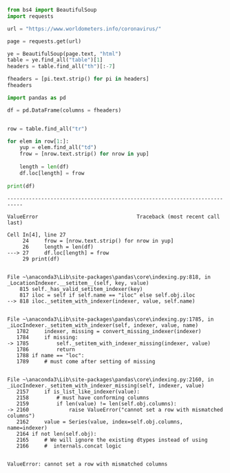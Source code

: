 ```python
from bs4 import BeautifulSoup
import requests

url = "https://www.worldometers.info/coronavirus/"

page = requests.get(url)

ye = BeautifulSoup(page.text, "html")
table = ye.find_all("table")[1]
headers = table.find_all("th")[:-7]

fheaders = [pi.text.strip() for pi in headers]
fheaders

import pandas as pd

df = pd.DataFrame(columns = fheaders)


row = table.find_all("tr")

for elem in row[1:]:
    yup = elem.find_all("td")
    frow = [nrow.text.strip() for nrow in yup]
    
    length = len(df)
    df.loc[length] = frow
    
print(df)
```


    ---------------------------------------------------------------------------

    ValueError                                Traceback (most recent call last)

    Cell In[4], line 27
         24     frow = [nrow.text.strip() for nrow in yup]
         26     length = len(df)
    ---> 27     df.loc[length] = frow
         29 print(df)
    

    File ~\anaconda3\Lib\site-packages\pandas\core\indexing.py:818, in _LocationIndexer.__setitem__(self, key, value)
        815 self._has_valid_setitem_indexer(key)
        817 iloc = self if self.name == "iloc" else self.obj.iloc
    --> 818 iloc._setitem_with_indexer(indexer, value, self.name)
    

    File ~\anaconda3\Lib\site-packages\pandas\core\indexing.py:1785, in _iLocIndexer._setitem_with_indexer(self, indexer, value, name)
       1782     indexer, missing = convert_missing_indexer(indexer)
       1784     if missing:
    -> 1785         self._setitem_with_indexer_missing(indexer, value)
       1786         return
       1788 if name == "loc":
       1789     # must come after setting of missing
    

    File ~\anaconda3\Lib\site-packages\pandas\core\indexing.py:2160, in _iLocIndexer._setitem_with_indexer_missing(self, indexer, value)
       2157     if is_list_like_indexer(value):
       2158         # must have conforming columns
       2159         if len(value) != len(self.obj.columns):
    -> 2160             raise ValueError("cannot set a row with mismatched columns")
       2162     value = Series(value, index=self.obj.columns, name=indexer)
       2164 if not len(self.obj):
       2165     # We will ignore the existing dtypes instead of using
       2166     #  internals.concat logic
    

    ValueError: cannot set a row with mismatched columns



```python

```


```python

```
